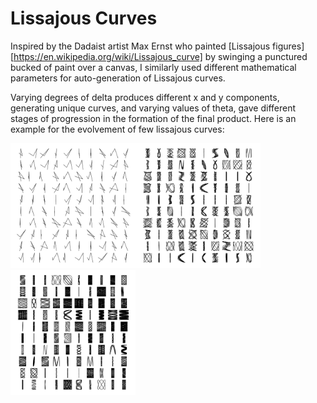 # Lissajous Curves

Inspired by the Dadaist artist Max Ernst who painted [Lissajous figures][https://en.wikipedia.org/wiki/Lissajous_curve] by swinging a punctured bucked of paint over a canvas, I similarly used different mathematical parameters for auto-generation of Lissajous curves. 


Varying degrees of delta produces different x and y components, generating unique curves, and varying values of theta, gave different stages of progression in the formation of the final product. Here is an example for the evolvement of few lissajous curves:

<img src="https://github.com/alishabhimani/lissajous/blob/main/img/lj001.png" width="200" height="200"><img src="https://github.com/alishabhimani/lissajous/blob/main/img/lj003.png" width="200" height="200"><img src="https://github.com/alishabhimani/lissajous/blob/main/img/lj006.png" width="200" height="200">


